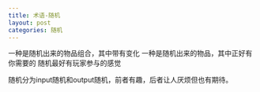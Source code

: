 ```yaml
---
title: 术语-随机
layout: post
categories: 随机
---
```


一种是随机出来的物品组合，其中带有变化
一种是随机出来的物品，其中正好有你需要的
随机最好有玩家参与的感觉

随机分为input随机和output随机，前者有趣，后者让人厌烦但也有期待。